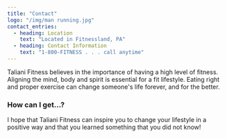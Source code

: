 ```yaml
---
title: "Contact"
logo: "/img/man running.jpg"
contact_entries:
  - heading: Location
    text: "Located in Fitnessland, PA"
  - heading: Contact Information
    text: "1-800-FITNESS . . . call anytime"
---
```


Taliani Fitness believes in the importance of having a high level of fitness. Aligning the mind, body and spirit is essential for a fit lifestyle. Eating right and proper exercise can change someone's life forever, and for the better.

<h3 class="f4 b lh-title mb2">How can I get…?</h3>

I hope that Taliani Fitness can inspire you to change your lifestyle in a positive way and that you learned something that you did not know!

